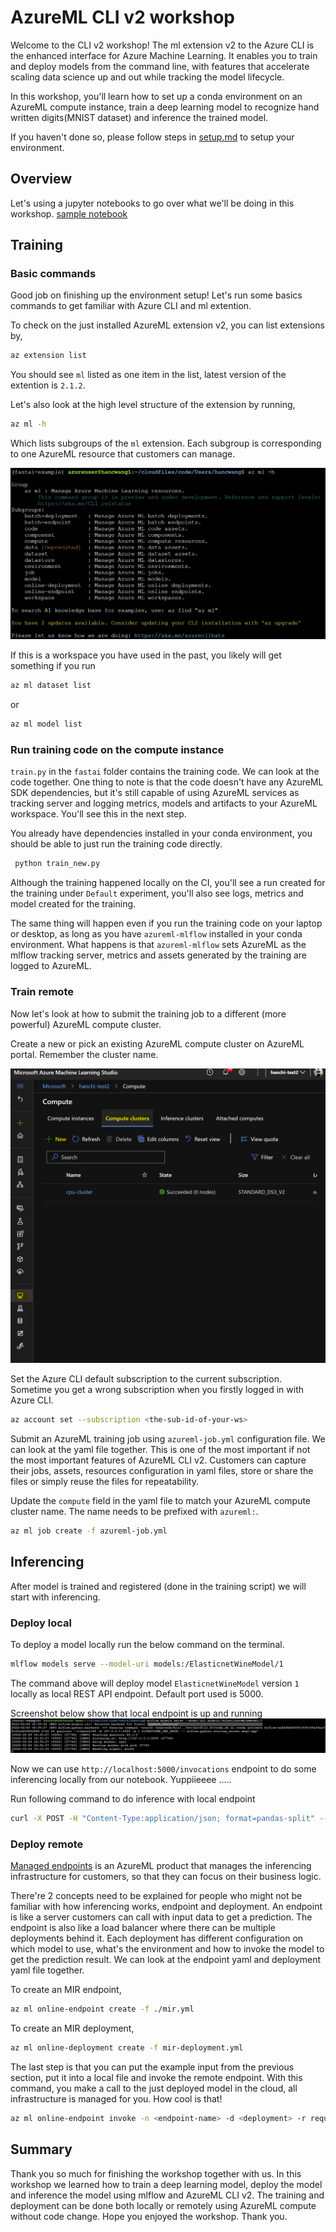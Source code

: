 # AzureML CLI v2 workshop

Welcome to the CLI v2 workshop! The ml extension v2 to the Azure CLI is the enhanced interface for Azure Machine Learning. It enables you to train and deploy models from the command line, with features that accelerate scaling data science up and out while tracking the model lifecycle.

In this workshop, you'll learn how to set up a conda environment on an AzureML compute instance, train a deep learning model to recognize hand written digits(MNIST dataset) and inference the trained model.

If you haven't done so, please follow steps in [setup.md](./setup.md) to setup your environment.

## Overview

Let's using a jupyter notebooks to go over what we'll be doing in this workshop. [sample notebook](./mnist.ipynb)

## Training

### Basic commands

Good job on finishing up the environment setup! Let's run some basics commands to get familiar with Azure CLI and ml extention.

To check on the just installed AzureML extension v2, you can list extensions by,

```bash
az extension list
```

You should see `ml` listed as one item in the list, latest version of the extention is `2.1.2`.

Let's also look at the high level structure of the extension by running,

```bash
az ml -h
```

Which lists subgroups of the `ml` extension. Each subgroup is corresponding to one AzureML resource that customers can manage.

![2.png](./2.png)

If this is a workspace you have used in the past, you likely will get something if you run

```bash
az ml dataset list
```

or

```bash
az ml model list
```

### Run training code on the compute instance

`train.py` in the `fastai` folder contains the training code. We can look at the code together. One thing to note is that the code doesn't have any AzureML SDK dependencies, but it's still capable of using AzureML services as tracking server and logging metrics, models and artifacts to your AzureML workspace. You'll see this in the next step.

You already have dependencies installed in your conda environment, you should be able to just run the training code directly.

```bash
 python train_new.py
```

Although the training happened locally on the CI, you'll see a run created for the training under `Default` experiment, you'll also see logs, metrics and model created for the training.

The same thing will happen even if you run the training code on your laptop or desktop, as long as you have `azureml-mlflow` installed in your conda environment. What happens is that `azureml-mlflow` sets AzureML as the mlflow tracking server, metrics and assets generated by the training are logged to AzureML.

### Train remote

Now let's look at how to submit the training job to a different (more powerful) AzureML compute cluster.

Create a new or pick an existing AzureML compute cluster on AzureML portal. Remember the cluster name.

![aml-compute](./aml-compute.png)

Set the Azure CLI default subscription to the current subscription. Sometime you get a wrong subscription when you firstly logged in with Azure CLI.

```bash
az account set --subscription <the-sub-id-of-your-ws>
```

Submit an AzureML training job using `azureml-job.yml` configuration file. We can look at the yaml file together. This is one of the most important if not the most important features of AzureML CLI v2. Customers can capture their jobs, assets, resources configuration in yaml files, store or share the files or simply reuse the files for repeatability.

Update the `compute` field in the yaml file to match your AzureML compute cluster name. The name needs to be prefixed with `azureml:`.

```bash
az ml job create -f azureml-job.yml
```

## Inferencing

After model is trained and registered (done in the training script) we will start with inferencing.
### Deploy local
To deploy a model locally run the below command on the terminal.

```bash
mlflow models serve --model-uri models:/ElasticnetWineModel/1
```

The command above will deploy model `ElasticnetWineModel` version `1` locally as local REST API endpoint. Default port used is 5000.

Screenshot below show that local endpoint is up and running
![Local Inference](./local_inference.png)

Now we can use `http://localhost:5000/invocations` endpoint to do some inferencing locally from our notebook. Yuppiieeee .....

Run following command to do inference with local endpoint
```bash
curl -X POST -H "Content-Type:application/json; format=pandas-split" --data @input_example.json  http://127.0.0.1:1234/invocations
```

### Deploy remote

[Managed endpoints](https://techcommunity.microsoft.com/t5/ai-machine-learning-blog/announcing-managed-endpoints-in-azure-machine-learning-for/ba-p/2366481) is an AzureML product that manages the inferencing infrastructure for customers, so that they can focus on their business logic.

There're 2 concepts need to be explained for people who might not be familiar with how inferencing works, endpoint and deployment. An endpoint is like a server customers can call with input data to get a prediction. The endpoint is also like a load balancer where there can be multiple deployments behind it. Each deployment has different configuration on which model to use, what's the environment and how to invoke the model to get the prediction result. We can look at the endpoint yaml and deployment yaml file together.

To create an MIR endpoint,

```bash
az ml online-endpoint create -f ./mir.yml
```

To create an MIR deployment,

```bash
az ml online-deployment create -f mir-deployment.yml
```

The last step is that you can put the example input from the previous section, put it into a local file and invoke the remote endpoint. With this command, you make a call to the just deployed model in the cloud, all infrastructure is managed for you. How cool is that!

```bash
az ml online-endpoint invoke -n <endpoint-name> -d <deployment> -r request-file.json
```

## Summary

Thank you so much for finishing the workshop together with us. In this workshop we learned how to train a deep learning model, deploy the model and inference the model using mlflow and AzureML CLI v2. The training and deployment can be done both locally or remotely using AzureML compute without code change. Hope you enjoyed the workshop. Thank you.
